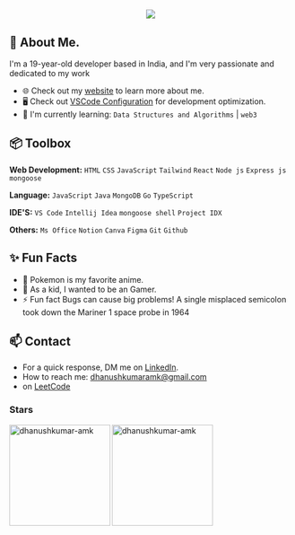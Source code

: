 <h1 align="center">
    <img src="https://readme-typing-svg.herokuapp.com/?font=Righteous&size=35&center=true&vCenter=true&width=500&height=70&duration=4000&lines=Hi+;+I'm+Dhanushkumar!;" />
</h1>


## 🙌 About Me.

I'm a 19-year-old developer based in India, and I'm very passionate and dedicated to my work

- 🌐 Check out my [website](https://dhanushkumar-portfolio.vercel.app/#) to learn more about me.
- 🖥️ Check out [VSCode Configuration](https://github.com/dhanushkumar-amk/MY-VS-Code-settings) for development optimization.
- 📖 I'm currently learning:  `Data Structures and Algorithms` |  `web3` 


## 📦 Toolbox

**Web Development:** `HTML` `CSS` `JavaScript` `Tailwind` `React` `Node js` `Express js`  `mongoose` 

**Language:** `JavaScript` `Java`  `MongoDB` `Go` `TypeScript`
 
**IDE'S:**  `VS Code` `Intellij Idea` `mongoose shell` `Project IDX` 

**Others:**  `Ms Office` `Notion` `Canva` `Figma` `Git` `Github`

## ✨ Fun Facts 

- 🦖 Pokemon is my favorite anime.
- 🫡 As a kid, I wanted to be an Gamer.
- ⚡ Fun fact Bugs can cause big problems! A single misplaced semicolon took down the Mariner 1 space probe in 1964

## 📫 Contact

-  For a quick response, DM me on [LinkedIn](https://www.linkedin.com/in/dhanushkumar-amk/). 
-  How to reach me: [dhanushkumaramk@gmail.com](mailto:dhanushkumaramk@gmail.com)
-  on [LeetCode](https://leetcode.com/u/dhanushkumar-amk/)
 
 

<h3 align="left">Stars</h3>
<img align="left" height="180em" src="https://github-readme-stats.vercel.app/api/top-langs/?username=dhanushkumar-amk&layout=compact&theme=" alt=dhanushkumar-amk />

<p><img align="center" height="180em" src="https://github-readme-streak-stats.herokuapp.com/?user=dhanushkumar-amk&theme=" alt="dhanushkumar-amk" /></p>


<div align="center">
<!-- <a href="https://github.com/dhanushkumar-amk">
<img align="center" src="http://github-profile-summary-cards.vercel.app/api/cards/stats?username=dhanushkumar-amk&theme=2077" height="180em" />
<img align="center" src="http://github-profile-summary-cards.vercel.app/api/cards/most-commit-language?username=dhanushkumar-amk&theme=2077" height="180em" />
<img align="center" src="http://github-profile-summary-cards.vercel.app/api/cards/repos-per-language?username=dhanushkumar-amk&theme=2077" height="180em" />
<img align="center" src="http://github-profile-summary-cards.vercel.app/api/cards/productive-time?username=dhanushkumar-amk&theme=2077" height="180em" />
<img align="center" src="http://github-profile-summary-cards.vercel.app/api/cards/profile-details?username=dhanushkumar-amk&theme=2077" height="180em" />
</div> -->


